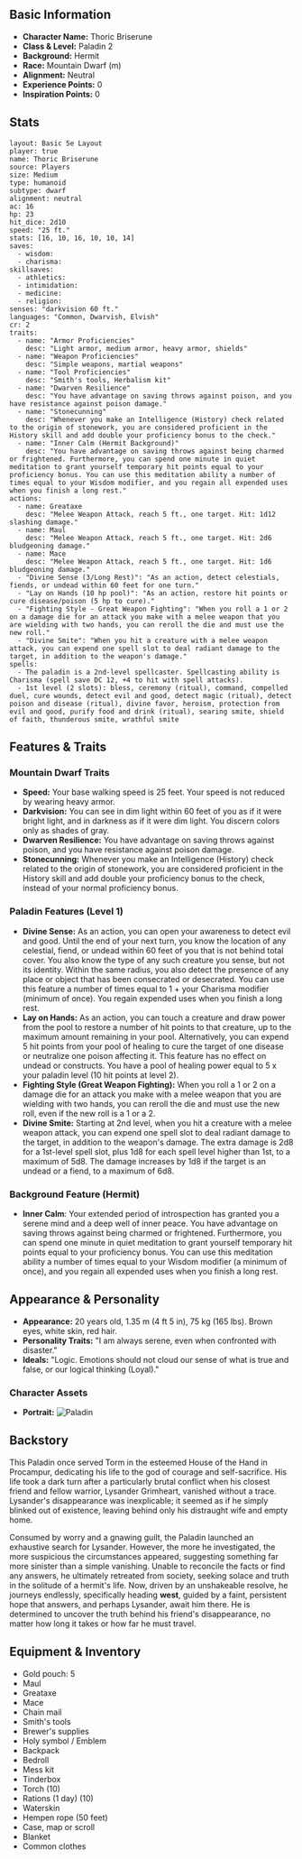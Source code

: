 ## Basic Information

- **Character Name:** Thoric Briserune
- **Class & Level:** Paladin 2
- **Background:** Hermit
- **Race:** Mountain Dwarf (m)
- **Alignment:** Neutral
- **Experience Points:** 0
- **Inspiration Points:** 0

## Stats
```statblock
layout: Basic 5e Layout
player: true
name: Thoric Briserune
source: Players
size: Medium
type: humanoid
subtype: dwarf
alignment: neutral
ac: 16
hp: 23
hit_dice: 2d10
speed: "25 ft."
stats: [16, 10, 16, 10, 10, 14]
saves:
  - wisdom: ­
  - charisma: ­
skillsaves:
  - athletics: ­
  - intimidation: ­
  - medicine: ­
  - religion: ­
senses: "darkvision 60 ft."
languages: "Common, Dwarvish, Elvish"
cr: 2
traits:
  - name: "Armor Proficiencies"
    desc: "Light armor, medium armor, heavy armor, shields"
  - name: "Weapon Proficiencies"
    desc: "Simple weapons, martial weapons"
  - name: "Tool Proficiencies"
    desc: "Smith's tools, Herbalism kit"
  - name: "Dwarven Resilience"
    desc: "You have advantage on saving throws against poison, and you have resistance against poison damage."
  - name: "Stonecunning"
    desc: "Whenever you make an Intelligence (History) check related to the origin of stonework, you are considered proficient in the History skill and add double your proficiency bonus to the check."
  - name: "Inner Calm (Hermit Background)"
    desc: "You have advantage on saving throws against being charmed or frightened. Furthermore, you can spend one minute in quiet meditation to grant yourself temporary hit points equal to your proficiency bonus. You can use this meditation ability a number of times equal to your Wisdom modifier, and you regain all expended uses when you finish a long rest."
actions:
  - name: Greataxe
    desc: "Melee Weapon Attack, reach 5 ft., one target. Hit: 1d12 slashing damage."
  - name: Maul
    desc: "Melee Weapon Attack, reach 5 ft., one target. Hit: 2d6 bludgeoning damage."
  - name: Mace
    desc: "Melee Weapon Attack, reach 5 ft., one target. Hit: 1d6 bludgeoning damage."
  - "Divine Sense (3/Long Rest)": "As an action, detect celestials, fiends, or undead within 60 feet for one turn."
  - "Lay on Hands (10 hp pool)": "As an action, restore hit points or cure disease/poison (5 hp to cure)."
  - "Fighting Style - Great Weapon Fighting": "When you roll a 1 or 2 on a damage die for an attack you make with a melee weapon that you are wielding with two hands, you can reroll the die and must use the new roll."
  - "Divine Smite": "When you hit a creature with a melee weapon attack, you can expend one spell slot to deal radiant damage to the target, in addition to the weapon's damage."
spells:
  - The paladin is a 2nd-level spellcaster. Spellcasting ability is Charisma (spell save DC 12, +4 to hit with spell attacks).
  - 1st level (2 slots): bless, ceremony (ritual), command, compelled duel, cure wounds, detect evil and good, detect magic (ritual), detect poison and disease (ritual), divine favor, heroism, protection from evil and good, purify food and drink (ritual), searing smite, shield of faith, thunderous smite, wrathful smite
```


## Features & Traits

### Mountain Dwarf Traits

- **Speed:** Your base walking speed is 25 feet. Your speed is not reduced by wearing heavy armor.
- **Darkvision:** You can see in dim light within 60 feet of you as if it were bright light, and in darkness as if it were dim light. You discern colors only as shades of gray.
- **Dwarven Resilience:** You have advantage on saving throws against poison, and you have resistance against poison damage.
- **Stonecunning:** Whenever you make an Intelligence (History) check related to the origin of stonework, you are considered proficient in the History skill and add double your proficiency bonus to the check, instead of your normal proficiency bonus.


### Paladin Features (Level 1)

- **Divine Sense:** As an action, you can open your awareness to detect evil and good. Until the end of your next turn, you know the location of any celestial, fiend, or undead within 60 feet of you that is not behind total cover. You also know the type of any such creature you sense, but not its identity. Within the same radius, you also detect the presence of any place or object that has been consecrated or desecrated. You can use this feature a number of times equal to 1 + your Charisma modifier (minimum of once). You regain expended uses when you finish a long rest.
- **Lay on Hands:** As an action, you can touch a creature and draw power from the pool to restore a number of hit points to that creature, up to the maximum amount remaining in your pool. Alternatively, you can expend 5 hit points from your pool of healing to cure the target of one disease or neutralize one poison affecting it. This feature has no effect on undead or constructs. You have a pool of healing power equal to 5 x your paladin level (10 hit points at level 2).
- **Fighting Style (Great Weapon Fighting):** When you roll a 1 or 2 on a damage die for an attack you make with a melee weapon that you are wielding with two hands, you can reroll the die and must use the new roll, even if the new roll is a 1 or a 2.
- **Divine Smite:** Starting at 2nd level, when you hit a creature with a melee weapon attack, you can expend one spell slot to deal radiant damage to the target, in addition to the weapon's damage. The extra damage is 2d8 for a 1st-level spell slot, plus 1d8 for each spell level higher than 1st, to a maximum of 5d8. The damage increases by 1d8 if the target is an undead or a fiend, to a maximum of 6d8.

### Background Feature (Hermit)

- **Inner Calm**: Your extended period of introspection has granted you a serene mind and a deep well of inner peace. You have advantage on saving throws against being charmed or frightened. Furthermore, you can spend one minute in quiet meditation to grant yourself temporary hit points equal to your proficiency bonus. You can use this meditation ability a number of times equal to your Wisdom modifier (a minimum of once), and you regain all expended uses when you finish a long rest.


## Appearance & Personality

- **Appearance:** 20 years old, 1.35 m (4 ft 5 in), 75 kg (165 lbs). Brown eyes, white skin, red hair.
- **Personality Traits:** "I am always serene, even when confronted with disaster."
- **Ideals:** "Logic. Emotions should not cloud our sense of what is true and false, or our logical thinking (Loyal)."

### Character Assets
- **Portrait:** ![Paladin](Thoric%20Briserune.png)


## Backstory

This Paladin once served Torm in the esteemed House of the Hand in Procampur, dedicating his life to the god of courage and self-sacrifice. His life took a dark turn after a particularly brutal conflict when his closest friend and fellow warrior, Lysander Grimheart, vanished without a trace. Lysander's disappearance was inexplicable; it seemed as if he simply blinked out of existence, leaving behind only his distraught wife and empty home.

Consumed by worry and a gnawing guilt, the Paladin launched an exhaustive search for Lysander. However, the more he investigated, the more suspicious the circumstances appeared, suggesting something far more sinister than a simple vanishing. Unable to reconcile the facts or find any answers, he ultimately retreated from society, seeking solace and truth in the solitude of a hermit's life. Now, driven by an unshakeable resolve, he journeys endlessly, specifically heading **west**, guided by a faint, persistent hope that answers, and perhaps Lysander, await him there. He is determined to uncover the truth behind his friend's disappearance, no matter how long it takes or how far he must travel.


## Equipment & Inventory

- Gold pouch: 5
- Maul
- Greataxe
- Mace
- Chain mail
- Smith's tools
- Brewer's supplies
- Holy symbol / Emblem
- Backpack
- Bedroll
- Mess kit
- Tinderbox
- Torch (10)
- Rations (1 day) (10)
- Waterskin
- Hempen rope (50 feet)
- Case, map or scroll
- Blanket
- Common clothes